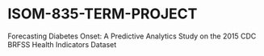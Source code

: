 # ISOM-835-TERM-PROJECT
Forecasting Diabetes Onset: A Predictive Analytics Study on the 2015 CDC BRFSS Health Indicators Dataset
